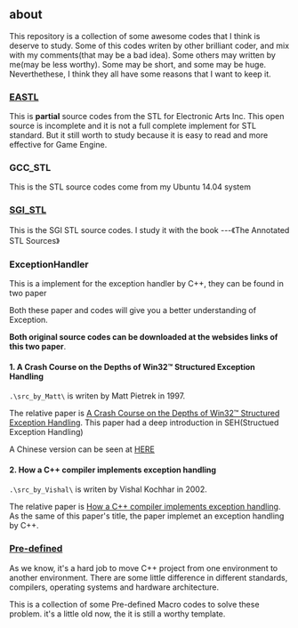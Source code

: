## about

This repository is a collection of some awesome codes that I think is deserve to study.
Some of this codes writen by other brilliant coder, and mix with my comments(that may be a bad idea).
Some others may written by me(may be less worthy).
Some may be short, and some may be huge.
Neverthethese, I think they all have some reasons that I want to keep it.

### [EASTL]
This is **partial** source codes from the STL for Electronic Arts Inc.
This open source is incomplete and it is not a full complete implement for STL standard.
But it still worth to study because it is easy to read and more effective for Game Engine.

### GCC_STL
This is the STL source codes come from my Ubuntu 14.04 system

### [SGI_STL]
This is the SGI STL source codes.
I study it with the book ---《The Annotated STL Sources》

### ExceptionHandler
This is a implement for the exception handler by C++, they can be found in two paper

Both these paper and codes will give you a better understanding of Exception.

**Both original source codes can be downloaded at the websides links of this two paper**.

#### 1. A Crash Course on the Depths of Win32™ Structured Exception Handling
`.\src_by_Matt\` is writen by Matt Pietrek in 1997.

The relative paper is [A Crash Course on the Depths of Win32™ Structured Exception Handling](http://www.microsoft.com/msj/0197/Exception/Exception.aspx).
This paper had a deep introduction in SEH(Structued Exception Handling)

A Chinese version can be seen at [HERE](http://www.cnblogs.com/awpatp/archive/2010/06/15/1758763.html)

#### 2. How a C++ compiler implements exception handling
`.\src_by_Vishal\` is writen by Vishal Kochhar in 2002.

The relative paper is [How a C++ compiler implements exception handling](http://www.codeproject.com/Articles/2126/How-a-C-compiler-implements-exception-handling).
As the same of this paper's title, the paper implemet an exception handling by C++.

### [Pre-defined]
As we know, it's a hard job to move C++ project from one environment to another environment.
There are some little difference in different standards, compilers, operating systems and hardware architecture.

This is a collection of some Pre-defined Macro codes to solve these problem.
it's a little old now, the it is still a worthy template.

[EASTL]:https://github.com/paulhodge/EASTL
[Pre-defined]:sourceforge.net/p/predef/wiki
[SGI_STL]:https://www.sgi.com/tech/stl
